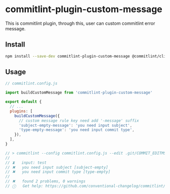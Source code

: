 # commitlint-plugin-custom-message

This is commitlint plugin, through this, user can custom commitlint error message.

## Install

```bash
npm install --save-dev commitlint-plugin-custom-message @commitlint/cli @commitlint/config-conventional @commitlint/types @commitlint/rules
```

## Usage

```js
// commitlint.config.js

import buildCustomMessage from 'commitlint-plugin-custom-message'

export default {
  // ...
  plugins: [
    buildCustomMessage({
      // custom message rule key need add '-message' suffix
      'subject-empty-message': 'you need input subject',
      'type-empty-message': 'you need input commit type',
    }),
  ],
}

// > commitlint --config commitlint.config.js --edit .git/COMMIT_EDITMSG
//
// ⧗   input: test
// ✖   you need input subject [subject-empty]
// ✖   you need input commit type [type-empty]
//
// ✖   found 2 problems, 0 warnings
// ⓘ   Get help: https://github.com/conventional-changelog/commitlint/#what-is-commitlint
```
